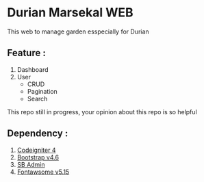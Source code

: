 # Durian Marsekal WEB

This web to manage garden esspecially for Durian

## Feature :

1. Dashboard
2. User
   - CRUD
   - Pagination
   - Search

This repo still in progress, your opinion about this repo is so helpful

## Dependency :

1. [Codeigniter 4][1]
2. [Bootstrap v4.6][2]
3. [SB Admin][3]
4. [Fontawsome v5.15][4]

[1]: https://codeigniter.com/
[2]: https://getbootstrap.com/docs/4.6/getting-started/introduction/
[3]: https://startbootstrap.com/theme/sb-admin-2
[4]: https://fontawesome.com/v5/search
